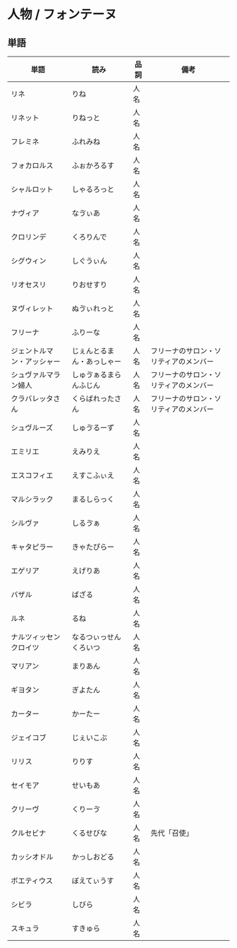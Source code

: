 # 人物 / フォンテーヌ

## 単語

|単語|読み|品詞|備考|
|---|---|---|---|
|リネ|りね|人名||
|リネット|りねっと|人名||
|フレミネ|ふれみね|人名||
|フォカロルス|ふぉかろるす|人名||
|シャルロット|しゃるろっと|人名||
|ナヴィア|なゔぃあ|人名||
|クロリンデ|くろりんで|人名||
|シグウィン|しぐうぃん|人名||
|リオセスリ|りおせすり|人名||
|ヌヴィレット|ぬゔぃれっと|人名||
|フリーナ|ふりーな|人名||
|ジェントルマン・アッシャー|じぇんとるまん・あっしゃー|人名|フリーナのサロン・ソリティアのメンバー|
|シュヴァルマラン婦人|しゅゔぁるまらんふじん|人名|フリーナのサロン・ソリティアのメンバー|
|クラバレッタさん|くらばれったさん|人名|フリーナのサロン・ソリティアのメンバー|
|シュヴルーズ|しゅゔるーず|人名||
|エミリエ|えみりえ|人名||
|エスコフィエ|えすこふぃえ|人名||
|マルシラック|まるしらっく|人名||
|シルヴァ|しるゔぁ|人名||
|キャタピラー|きゃたぴらー|人名||
|エゲリア|えげりあ|人名||
|バザル|ばざる|人名||
|ルネ|るね|人名||
|ナルツィッセンクロイツ|なるつぃっせんくろいつ|人名||
|マリアン|まりあん|人名||
|ギヨタン|ぎよたん|人名||
|カーター|かーたー|人名||
|ジェイコブ|じぇいこぶ|人名||
|リリス|りりす|人名||
|セイモア|せいもあ|人名||
|クリーヴ|くりーゔ|人名||
|クルセビナ|くるせびな|人名|先代「召使」|
|カッシオドル|かっしおどる|人名||
|ボエティウス|ぼえてぃうす|人名||
|シビラ|しびら|人名||
|スキュラ|すきゅら|人名||